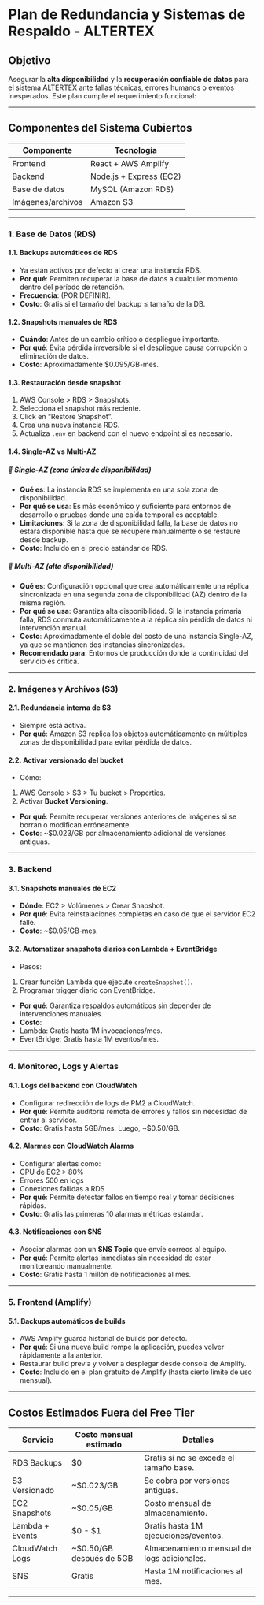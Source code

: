 # Plan de Redundancia y Sistemas de Respaldo - ALTERTEX

## Objetivo

Asegurar la **alta disponibilidad** y la **recuperación confiable de datos** para el sistema ALTERTEX ante fallas técnicas, errores humanos o eventos inesperados. Este plan cumple el requerimiento funcional:


---

## Componentes del Sistema Cubiertos

| Componente        | Tecnología              |
| ----------------- | ----------------------- |
| Frontend          | React + AWS Amplify     |
| Backend           | Node.js + Express (EC2) |
| Base de datos     | MySQL (Amazon RDS)      |
| Imágenes/archivos | Amazon S3               |

---



### 1. **Base de Datos (RDS)**

#### 1.1. **Backups automáticos de RDS**
-  Ya están activos por defecto al crear una instancia RDS.
-  **Por qué**: Permiten recuperar la base de datos a cualquier momento dentro del período de retención.
-  **Frecuencia**: (POR DEFINIR).
-  **Costo**: Gratis si el tamaño del backup ≤ tamaño de la DB.

#### 1.2. **Snapshots manuales de RDS**
-  **Cuándo**: Antes de un cambio crítico o despliegue importante.
-  **Por qué**: Evita pérdida irreversible si el despliegue causa corrupción o eliminación de datos.
-  **Costo**: Aproximadamente \$0.095/GB-mes.

#### 1.3. **Restauración desde snapshot**
1. AWS Console > RDS > Snapshots.
2. Selecciona el snapshot más reciente.
3. Click en “Restore Snapshot”.
4. Crea una nueva instancia RDS.
5. Actualiza `.env` en backend con el nuevo endpoint si es necesario.

#### 1.4. **Single-AZ vs Multi-AZ**

##### 🔹 **Single-AZ (zona única de disponibilidad)**
- **Qué es**: La instancia RDS se implementa en una sola zona de disponibilidad.
- **Por qué se usa**: Es más económico y suficiente para entornos de desarrollo o pruebas donde una caída temporal es aceptable.
- **Limitaciones**: Si la zona de disponibilidad falla, la base de datos no estará disponible hasta que se recupere manualmente o se restaure desde backup.
- **Costo**: Incluido en el precio estándar de RDS.

##### 🔹 **Multi-AZ (alta disponibilidad)**
- **Qué es**: Configuración opcional que crea automáticamente una réplica sincronizada en una segunda zona de disponibilidad (AZ) dentro de la misma región.
- **Por qué se usa**: Garantiza alta disponibilidad. Si la instancia primaria falla, RDS conmuta automáticamente a la réplica sin pérdida de datos ni intervención manual.
- **Costo**: Aproximadamente el doble del costo de una instancia Single-AZ, ya que se mantienen dos instancias sincronizadas.
- **Recomendado para**: Entornos de producción donde la continuidad del servicio es crítica.



---

### 2. **Imágenes y Archivos (S3)**

#### 2.1. **Redundancia interna de S3**
-  Siempre está activa.
-  **Por qué**: Amazon S3 replica los objetos automáticamente en múltiples zonas de disponibilidad para evitar pérdida de datos.

#### 2.2. **Activar versionado del bucket**
-  Cómo:
  1. AWS Console > S3 > Tu bucket > Properties.
  2. Activar **Bucket Versioning**.
-  **Por qué**: Permite recuperar versiones anteriores de imágenes si se borran o modifican erróneamente.
-  **Costo**: ~\$0.023/GB por almacenamiento adicional de versiones antiguas.

---

### 3. **Backend**

#### 3.1. **Snapshots manuales de EC2**
-  **Dónde**: EC2 > Volúmenes > Crear Snapshot.
-  **Por qué**: Evita reinstalaciones completas en caso de que el servidor EC2 falle.
-  **Costo**: ~\$0.05/GB-mes.

#### 3.2. **Automatizar snapshots diarios con Lambda + EventBridge**
-  Pasos:
  1. Crear función Lambda que ejecute `createSnapshot()`.
  2. Programar trigger diario con EventBridge.
-  **Por qué**: Garantiza respaldos automáticos sin depender de intervenciones manuales.
-  **Costo**:
  - Lambda: Gratis hasta 1M invocaciones/mes.
  - EventBridge: Gratis hasta 1M eventos/mes.

---

### 4. **Monitoreo, Logs y Alertas**

#### 4.1. **Logs del backend con CloudWatch**
-  Configurar redirección de logs de PM2 a CloudWatch.
-  **Por qué**: Permite auditoría remota de errores y fallos sin necesidad de entrar al servidor.
-  **Costo**: Gratis hasta 5GB/mes. Luego, ~\$0.50/GB.

#### 4.2. **Alarmas con CloudWatch Alarms**
-  Configurar alertas como:
  - CPU de EC2 > 80%
  - Errores 500 en logs
  - Conexiones fallidas a RDS
-  **Por qué**: Permite detectar fallos en tiempo real y tomar decisiones rápidas.
-  **Costo**: Gratis las primeras 10 alarmas métricas estándar.

#### 4.3. **Notificaciones con SNS**
-  Asociar alarmas con un **SNS Topic** que envíe correos al equipo.
-  **Por qué**: Permite alertas inmediatas sin necesidad de estar monitoreando manualmente.
-  **Costo**: Gratis hasta 1 millón de notificaciones al mes.

---

### 5. **Frontend (Amplify)**

#### 5.1. **Backups automáticos de builds**
-  AWS Amplify guarda historial de builds por defecto.
-  **Por qué**: Si una nueva build rompe la aplicación, puedes volver rápidamente a la anterior.
-  Restaurar build previa y volver a desplegar desde consola de Amplify.
-  **Costo**: Incluido en el plan gratuito de Amplify (hasta cierto límite de uso mensual).

---


## Costos Estimados Fuera del Free Tier

| Servicio        | Costo mensual estimado     | Detalles                                                |
| --------------- | -------------------------- | ------------------------------------------------------- |
| RDS Backups     | \$0                        | Gratis si no se excede el tamaño base.                  |
| S3 Versionado   | ~\$0.023/GB                | Se cobra por versiones antiguas.                        |
| EC2 Snapshots   | ~\$0.05/GB                 | Costo mensual de almacenamiento.                        |
| Lambda + Events | \$0 - \$1                  | Gratis hasta 1M ejecuciones/eventos.                    |
| CloudWatch Logs | ~\$0.50/GB después de 5GB  | Almacenamiento mensual de logs adicionales.             |
| SNS             | Gratis                     | Hasta 1M notificaciones al mes.                         |

---


